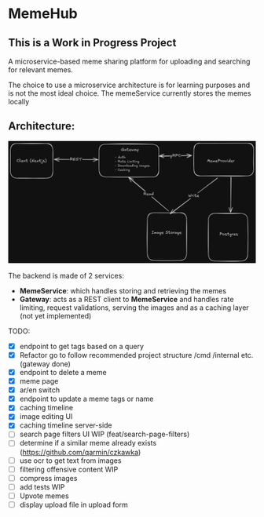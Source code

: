 # MemeHub

## **This is a Work in Progress Project**

A microservice-based meme sharing platform for uploading and searching for relevant memes.

The choice to use a microservice architecture is for learning purposes and is not the most ideal choice.
The memeService currently stores the memes locally

## Architecture:
![system designs](https://github.com/BassemHalim/memeDB/blob/master/docs/System_Design.png?raw=true)


The backend is made of 2 services:

-   **MemeService**: which handles storing and retrieving the memes
-   **Gateway**: acts as a REST client to **MemeService** and handles rate limiting, request validations, serving the images and as a caching layer (not yet implemented)

TODO:

-   [x] endpoint to get tags based on a query
-   [x] Refactor go to follow recommended project structure /cmd /internal etc. (gateway done)
-   [x] endpoint to delete a meme
-   [x] meme page
-   [x] ar/en switch
-   [x] endpoint to update a meme tags or name
-   [x] caching timeline
-   [x] image editing UI
-   [x] caching timeline server-side
-   [ ] search page filters UI WIP (feat/search-page-filters)
-   [ ] determine if a similar meme already exists (https://github.com/qarmin/czkawka)
-   [ ] use ocr to get text from images
-   [ ] filtering offensive content WIP
-   [ ] compress images
-   [ ] add tests WIP
-   [ ] Upvote memes
-   [ ] display upload file in upload form
